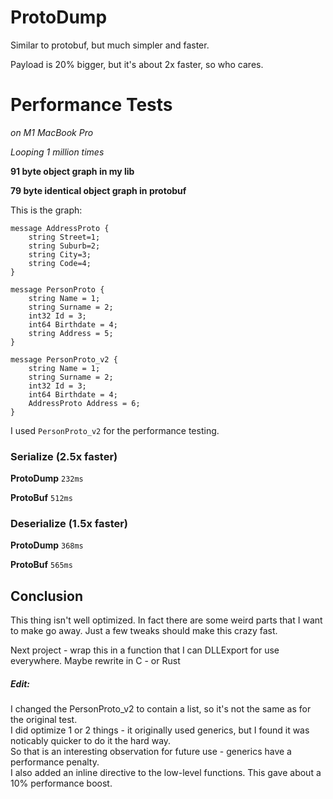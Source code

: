 # ProtoDump
Similar to protobuf, but much simpler and faster.

Payload is 20% bigger, but it's about 2x faster, so who cares.

# Performance Tests 
*on M1 MacBook Pro*

*Looping 1 million times*

**91 byte object graph in my lib**

**79 byte identical object graph in protobuf**

This is the graph:

```
message AddressProto {
    string Street=1;
    string Suburb=2;
    string City=3;
    string Code=4;
}

message PersonProto {
    string Name = 1;
    string Surname = 2;
    int32 Id = 3;
    int64 Birthdate = 4;
    string Address = 5;
}

message PersonProto_v2 {
    string Name = 1;
    string Surname = 2;
    int32 Id = 3;
    int64 Birthdate = 4;
    AddressProto Address = 6;
}
```

I used `PersonProto_v2` for the performance testing.

### Serialize (2.5x faster)

**ProtoDump**
`232ms`

**ProtoBuf**
`512ms`

### Deserialize (1.5x faster)

**ProtoDump**
`368ms`

**ProtoBuf**
`565ms`


## Conclusion

This thing isn't well optimized.
In fact there are some weird parts that I want to make go away.
Just a few tweaks should make this crazy fast.

Next project - wrap this in a function that I can DLLExport for use everywhere.
Maybe rewrite in C - or Rust

##### Edit:
I changed the PersonProto_v2 to contain a list, so it's not the same as for the original test.  
I did optimize 1 or 2 things - it originally used generics, but I found it was noticably quicker to do it the hard way.  
So that is an interesting observation for future use - generics have a performance penalty.  
I also added an inline directive to the low-level functions.  This gave about a 10% performance boost.